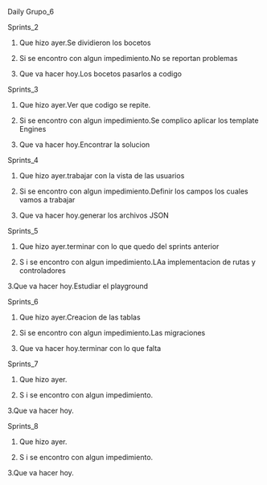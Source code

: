  Daily Grupo_6

Sprints_2

 1. Que hizo ayer.Se dividieron los bocetos

 2. Si se encontro con algun impedimiento.No se reportan problemas 

 3. Que va hacer hoy.Los bocetos pasarlos a codigo

 Sprints_3

 1. Que hizo ayer.Ver que codigo se repite.

 2. Si se encontro con algun impedimiento.Se complico aplicar los template Engines

 3. Que va hacer hoy.Encontrar la solucion

 Sprints_4

 1. Que hizo ayer.trabajar con la vista de las usuarios

 2. Si se encontro con algun impedimiento.Definir los campos los cuales vamos a trabajar

 3. Que va hacer hoy.generar los archivos JSON

 Sprints_5

 1. Que hizo ayer.terminar con lo que quedo del sprints anterior

 2. S i se encontro con algun impedimiento.LAa implementacion de rutas y controladores

 3.Que va hacer hoy.Estudiar el playground

 Sprints_6

 1. Que hizo ayer.Creacion de las tablas

 2. Si se encontro con algun impedimiento.Las migraciones

 3. Que va hacer hoy.terminar con lo que falta

 Sprints_7

 1. Que hizo ayer.

 2. S i se encontro con algun impedimiento.

 3.Que va hacer hoy.

 Sprints_8

 1. Que hizo ayer.

 2. S i se encontro con algun impedimiento.

 3.Que va hacer hoy.